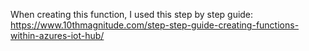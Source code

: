When creating this function, I used this step by step guide: https://www.10thmagnitude.com/step-step-guide-creating-functions-within-azures-iot-hub/

